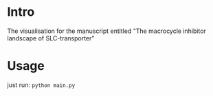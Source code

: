 # Intro
The visualisation for the manuscript entitled "The macrocycle inhibitor landscape of SLC-transporter" 
# Usage 
just run: `python main.py`



